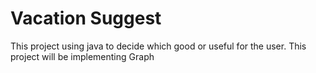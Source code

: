 # Vacation Suggest

This project using java to decide which good or useful for the user. This project will be implementing Graph
